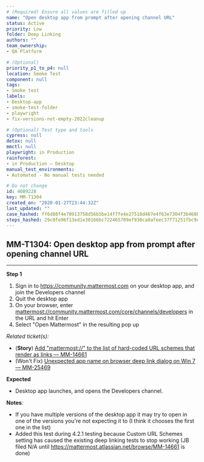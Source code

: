 ```yaml
---
# (Required) Ensure all values are filled up
name: "Open desktop app from prompt after opening channel URL"
status: Active
priority: Low
folder: Deep Linking
authors: ""
team_ownership: 
- QA Platform

# (Optional)
priority_p1_to_p4: null
location: Smoke Test
component: null
tags: 
- Smoke test
labels: 
- Desktop-app
- smoke-test-folder
- playwright
- fix-versions-not-empty-2022cleanup

# (Optional) Test type and tools
cypress: null
detox: null
mmctl: null
playwright: in Production
rainforest: 
- in Production — Desktop
manual_test_environments: 
- Automated - No manual tests needed

# Do not change
id: 4089228
key: MM-T1304
created_on: "2020-01-27T23:44:32Z"
last_updated: ""
case_hashed: ff6d88f4e70913758d56b5be14f7fe4e27518d467e4f63e7304f3b468be7b6387eba81b0e35b728e0dd8a16db3dacb0d
steps_hashed: 29c0fe96f13ed1e30166bc722465709ef930ca0afeec37f71251fbc9eaa483eae46c9eaf866dbccf2431ce310dc6fb49
---
```


<!-- (Auto-generated) Based on frontmatter's "key" and "name" -->

## MM-T1304: Open desktop app from prompt after opening channel URL

---

**Step 1**

1. Sign in to <https://community.mattermost.com> on your desktop app, and join the Developers channel
2. Quit the desktop app
3. On your browser, enter [mattermost://community.mattermost.com/core/channels/developers](http://mattermost%3A//community.mattermost.com/core/channels/developers) in the URL and hit Enter
4. Select "Open Mattermost" in the resulting pop up

_Related ticket(s):_

- (**Story**) [Add "mattermost://" to the list of hard-coded URL schemes that render as links — MM-14661](https://mattermost.atlassian.net/browse/MM-14661)
- (Won't Fix) [Unexpected app name on browser deep link dialog on Win 7 — MM-25469](https://mattermost.atlassian.net/browse/MM-25469)

**Expected**

- Desktop app launches, and opens the Developers channel.

**Notes**:

- If you have multiple versions of the desktop app it may try to open in one of the versions you're not expecting it to (I think it chooses the first one in the list)
- Added this test during 4.2.1 testing because Custom URL Schemes setting has caused the existing deep linking tests to stop working (JB filed N/A until <https://mattermost.atlassian.net/browse/MM-14661> is done)
